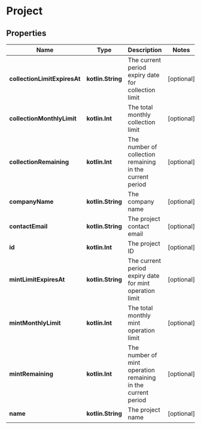 
# Project

## Properties
Name | Type | Description | Notes
------------ | ------------- | ------------- | -------------
**collectionLimitExpiresAt** | **kotlin.String** | The current period expiry date for collection limit |  [optional]
**collectionMonthlyLimit** | **kotlin.Int** | The total monthly collection limit |  [optional]
**collectionRemaining** | **kotlin.Int** | The number of collection remaining in the current period |  [optional]
**companyName** | **kotlin.String** | The company name |  [optional]
**contactEmail** | **kotlin.String** | The project contact email |  [optional]
**id** | **kotlin.Int** | The project ID |  [optional]
**mintLimitExpiresAt** | **kotlin.String** | The current period expiry date for mint operation limit |  [optional]
**mintMonthlyLimit** | **kotlin.Int** | The total monthly mint operation limit |  [optional]
**mintRemaining** | **kotlin.Int** | The number of mint operation remaining in the current period |  [optional]
**name** | **kotlin.String** | The project name |  [optional]



